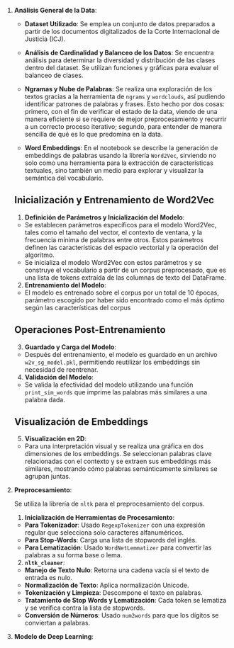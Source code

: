 1. **Análisis General de la Data**:
    - **Dataset Utilizado**: Se emplea un conjunto de datos preparados a partir de los documentos digitalizados de la Corte Internacional de Justicia (ICJ).
    - **Análisis de Cardinalidad y Balanceo de los Datos**: Se encuentra análisis para determinar la diversidad y distribución de las clases dentro del dataset. Se utilizan funciones y gráficas para evaluar el balanceo de clases.
    - **Ngramas y Nube de Palabras**: Se realiza una exploración de los textos gracias a la herramienta de `ngrams` y `wordclouds`, así pudiendo identificar patrones de palabras y frases. Esto hecho por dos cosas: primero, con el fin de verificar el estado de la data, viendo de una manera eficiente si se requiere de mejor preprocesamiento y recurrir a un correcto proceso iterativo; segundo, para entender de manera sencilla de qué es lo que predomina en la data.
    
    - **Word Embeddings**: En el nootebook se describe la generación de embeddings de palabras usando la librería `Word2Vec`, sirviendo no solo como una herramienta para la extracción de características textuales, sino también un medio para explorar y visualizar la semántica del vocabulario.

     ## Inicialización y Entrenamiento de Word2Vec

      1. **Definición de Parámetros y Inicialización del Modelo**:
      - Se establecen parámetros específicos para el modelo Word2Vec, tales como el tamaño del vector, el contexto de ventana, y la frecuencia mínima de palabras entre otros. Estos parámetros definen las características del espacio vectorial y la operación del algoritmo.
      - Se inicializa el modelo Word2Vec con estos parámetros y se construye el vocabulario a partir de un corpus preprocesado, que es una lista de tokens extraída de las columnas de texto del DataFrame.

      2. **Entrenamiento del Modelo**:
      - El modelo es entrenado sobre el corpus por un total de 10 épocas, parámetro escogido por haber sido encontrado como el más óptimo según las características del corpus

     ## Operaciones Post-Entrenamiento

      3. **Guardado y Carga del Modelo**:
      - Después del entrenamiento, el modelo es guardado en un archivo `w2v_sg_model.pkl`, permitiendo reutilizar los embeddings sin necesidad de reentrenar.

      4. **Validación del Modelo**:
      - Se valida la efectividad del modelo utilizando una función `print_sim_words` que imprime las palabras más similares a una palabra dada.

     ## Visualización de Embeddings

      5. **Visualización en 2D**:
      - Para una interpretación visual y se realiza una gráfica en dos dimensiones de los embeddings. Se seleccionan palabras clave relacionadas con el contexto y se extraen sus embeddings más similares, mostrando cómo palabras semánticamente similares se agrupan juntas.

2. **Preprocesamiento**:

     Se utiliza la librería de `nltk` para el preprocesamiento del corpus.

     1. **Inicialización de Herramientas de Procesamiento**:
     - **Para Tokenizador**: Usado `RegexpTokenizer` con una expresión regular que selecciona solo caracteres alfanuméricos.
     - **Para Stop-Words**: Carga una lista de stopwords del inglés.
     - **Para Lematización**: Usado `WordNetLemmatizer` para convertir las palabras a su forma base o lema.

     2. **`nltk_cleaner`**:
     - **Manejo de Texto Nulo**: Retorna una cadena vacía si el texto de entrada es nulo.
     - **Normalización de Texto**: Aplica normalización Unicode.
     - **Tokenización y Limpieza**: Descompone el texto en palabras.
     - **Tratamiento de Stop Words y Lematización**: Cada token se lematiza y se verifica contra la lista de stopwords.
     - **Conversión de Números**: Usado `num2words` para que los dígitos se conviertan a palabras. 

3. **Modelo de Deep Learning**:
